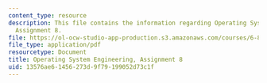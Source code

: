 ```yaml
---
content_type: resource
description: This file contains the information regarding Operating System Engineering,
  Assignment 8.
file: https://ol-ocw-studio-app-production.s3.amazonaws.com/courses/6-828-operating-system-engineering-fall-2012/13576ae61456273d9f79199052d73c1f_MIT6_828F12_assignment8.pdf
file_type: application/pdf
resourcetype: Document
title: Operating System Engineering, Assignment 8
uid: 13576ae6-1456-273d-9f79-199052d73c1f
---
```

